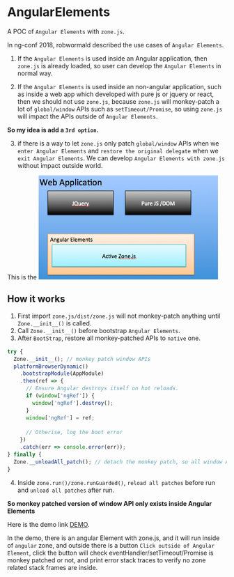 # AngularElements

A POC of `Angular Elements` with `zone.js`.

In ng-conf 2018, robwormald described the use cases of `Angular Elements`.

1.  If the `Angular Elements` is used inside an Angular application, then `zone.js` is already loaded, so user can develop the `Angular Elements` in normal way.

2.  If the `Angular Elements` is used inside an non-angular application, such as inside a web app which developed with pure js or jquery or react, then we should not use `zone.js`, because `zone.js` will monkey-patch a lot of `global/window` APIs such as `setTimeout/Promise`, so using `zone.js` will impact the APIs outside of `Angular Elements`.

**So my idea is add a `3rd option`.**

3.  if there is a way to let `zone.js` only patch `global/window` APIs when we `enter Angular Elements` and `restore the original delegate` when we `exit Angular Elements`. We can develop `Angular Elements with zone.js` without impact outside world.

This is the ![Overview](./overview.png)

## How it works

1.  First import `zone.js/dist/zone.js` will not monkey-patch anything until `Zone.__init__()` is called.
2.  Call `Zone.__init__()` before bootstrap `Angular Elements`.
3.  After `BootStrap`, restore all monkey-patched APIs to `native` one.

```javascript
try {
  Zone.__init__(); // monkey patch window APIs
  platformBrowserDynamic()
    .bootstrapModule(AppModule)
    .then(ref => {
      // Ensure Angular destroys itself on hot reloads.
      if (window['ngRef']) {
        window['ngRef'].destroy();
      }
      window['ngRef'] = ref;

      // Otherise, log the boot error
    })
    .catch(err => console.error(err));
} finally {
  Zone.__unloadAll_patch(); // detach the monkey patch, so all window APIs was restored to native one.
}
```

4.  Inside `zone.run()/zone.runGuarded()`, `reload all patches` before run and `unload all patches` after run.

**So monkey patched version of window API only exists inside Angular Elements**

Here is the demo link [DEMO](https://github-zmawnz.stackblitz.io).

In the demo, there is an angular Element with zone.js, and it will run inside of `angular` zone, and outside there is a button `Click outside of Angular Element`, click the button will check eventHandler/setTimeout/Promise is monkey patched or not, and print error stack traces to verify no zone related stack frames are inside.
